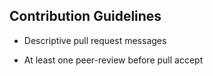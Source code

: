 ## Contribution Guidelines

* Descriptive pull request messages

* At least one peer-review before pull accept
